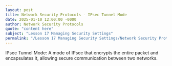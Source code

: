 ```yaml
---
layout: post
title: Network Security Protocols - IPsec Tunnel Mode
date: 2025-01-10 12:00:00 -0000
author: Network Security Protocols
quote: "content here"
subject: "Lesson 17 Managing Security Settings"
permalink: "/Lesson 17 Managing Security Settings/Network Security Protocols/Network Security Protocols - IPsec Tunnel Mode"
---
```


IPsec Tunnel Mode: A mode of IPsec that encrypts the entire packet and encapsulates it, allowing secure communication between two networks.
